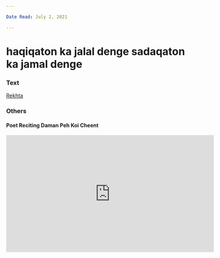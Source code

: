 ```yaml
---

Date Read: July 2, 2021

---
```


# haqiqaton ka jalal denge sadaqaton ka jamal denge

### Text
[Rekhta](https://www.rekhta.org/ghazals/haqiiqaton-kaa-jalaal-denge-sadaaqaton-kaa-jamaal-denge-kaleem-aajiz-ghazals?lang=ur)

### Others

#### Poet Reciting Daman Peh Koi Cheent

<iframe width="560" height="315" src="https://www.youtube.com/embed/OxwXGSsCM6g" title="YouTube video player" frameborder="0" allow="accelerometer; autoplay; clipboard-write; encrypted-media; gyroscope; picture-in-picture" allowfullscreen></iframe>

